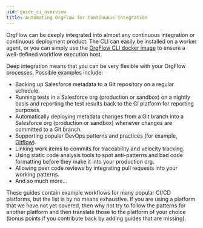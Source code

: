 ```yaml
---
uid: guide_ci_overview
title: Automating OrgFlow for Continuous Integration
---
```


OrgFlow can be deeply integrated into almost any continuous integration or continuous deployment product. The CLI can easily be installed on a worker agent, or you can simply use the [OrgFlow CLI docker image](https://hub.docker.com/r/orgflow/cli) to ensure a well-defined workflow execution host.

Deep integration means that you can be very flexible with your OrgFlow processes. Possible examples include:

- Backing up Salesforce metadata to a Git repository on a regular schedule.
- Running tests in a Salesforce org (production or sandbox) on a nightly basis and reporting the test results back to the CI platform for reporting purposes.
- Automatically deploying metadata changes from a Git branch into a Salesforce org (production or sandbox) whenever changes are committed to a Git branch.
- Supporting popular DevOps patterns and practices (for example, [Gitflow](https://www.atlassian.com/git/tutorials/comparing-workflows/gitflow-workflow)).
- Linking work items to commits for traceability and velocity tracking.
- Using static code analysis tools to spot anti-patterns and bad code formatting before they make it into your production org.
- Allowing peer code reviews by integrating pull requests into your working patterns.
- And so much more...

These guides contain example workflows for many popular CI/CD platforms, but the list is by no means exhaustive. If you are using a platform that we have not yet covered, then why not try to follow the patterns for another platform and then translate those to the platform of your choice (bonus points if you contribute back by adding guides that are missing).
